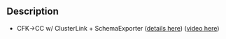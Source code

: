 ## Description

- CFK->CC w/ ClusterLink + SchemaExporter ([details here](https://github.com/dedovicnermin/ps-cfk/wiki/CFK-to-CC-w--ClusterLink-&-SchemaExporter:-DR)) ([video here](https://youtube.com/live/MgbQrtMbmg8))